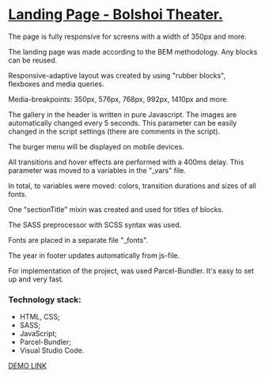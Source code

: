 # [Landing Page - Bolshoi Theater.](https://BilliZane.github.io/landing_page_grand_theatre) #

The page is fully responsive for screens with a width of 350px and more.

The landing page was made according to the BEM methodology.
Any blocks can be reused.

Responsive-adaptive layout was created by using "rubber blocks", flexboxes and media queries.

Media-breakpoints:
350px, 576px, 768px, 992px, 1410px and more.

The gallery in the header is written in pure Javascript. The images are automatically changed every 5 seconds. This parameter can be easily changed in the script settings (there are comments in the script).

The burger menu will be displayed on mobile devices.

All transitions and hover effects are performed with a 400ms delay. This parameter was moved to a variables in the "_vars" file.

In total, to variables were moved: colors, transition durations and sizes of all fonts.

One "sectionTitle" mixin was created and used for titles of blocks.

The SASS preprocessor with SCSS syntax was used.

Fonts are placed in a separate file "_fonts".

The year in footer updates automatically from js-file.

For implementation of the project, was used Parcel-Bundler.
It's easy to set up and very fast.

### Technology stack: ###

* HTML, CSS;
* SASS;
* JavaScript;
* Parcel-Bundler;
* Visual Studio Code.

[DEMO LINK](https://BilliZane.github.io/landing_page_grand_theatre)
